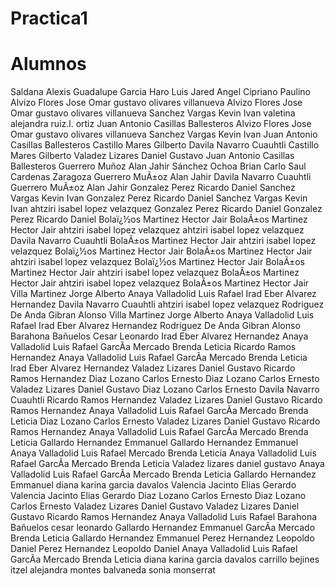 
# Practica1
# Alumnos
Saldana Alexis Guadalupe 
Garcia Haro Luis Jared
Angel Cipriano Paulino
Alvizo Flores Jose Omar
gustavo olivares villanueva
Alvizo Flores Jose Omar
gustavo olivares villanueva
Sanchez Vargas Kevin Ivan
valetina alejandra ruiz.l. ortiz
Juan Antonio Casillas Ballesteros
Alvizo Flores Jose Omar
gustavo olivares villanueva
Sanchez Vargas Kevin Ivan
Juan Antonio Casillas Ballesteros
Castillo Mares Gilberto
Davila Navarro Cuauhtli
Castillo Mares Gilberto
Valadez Lizares Daniel Gustavo
Juan Antonio Casillas Ballesteros
Guerrero Muñoz Alan Jahir
Sánchez Ochoa Brian
Carlo Saul Cardenas Zaragoza
Guerrero MuÃ±oz Alan Jahir
Davila Navarro Cuauhtli
Guerrero MuÃ±oz Alan Jahir
Gonzalez Perez Ricardo Daniel
Sanchez Vargas Kevin Ivan
Gonzalez Perez Ricardo Daniel 
Sanchez Vargas Kevin Ivan
ahtziri isabel lopez velazquez
Gonzalez Perez Ricardo Daniel
Gonzalez Perez Ricardo Daniel
Bolaï¿½os Martinez Hector Jair
BolaÃ±os Martinez Hector Jair
ahtziri isabel lopez velazquez
ahtziri isabel lopez velazquez
Davila Navarro Cuauhtli
BolaÃ±os Martinez Hector Jair
ahtziri isabel lopez velazquez
Bolaï¿½os Martinez Hector Jair
BolaÃ±os Martinez Hector Jair
ahtziri isabel lopez velazquez
Bolaï¿½os Martinez Hector Jair
BolaÃ±os Martinez Hector Jair
ahtziri isabel lopez velazquez
BolaÃ±os Martinez Hector Jair
ahtziri isabel lopez velazquez
BolaÃ±os Martinez Hector Jair
Villa Martinez Jorge Alberto 
Anaya Valladolid Luis Rafael
Irad Eber Alvarez Hernandez
Davila Navarro Cuauhtli
ahtziri isabel lopez velazquez
Rodriguez De Anda Gibran Alonso
Villa Martinez Jorge Alberto 
Anaya Valladolid Luis Rafael
Irad Eber Alvarez Hernandez
Rodriguez De Anda Gibran Alonso
Barahona Bañuelos Cesar Leonardo
Irad Eber Alvarez Hernandez
Anaya Valladolid Luis Rafael
GarcÃ­a Mercado Brenda Leticia
Ricardo Ramos Hernandez
Anaya Valladolid Luis Rafael
GarcÃ­a Mercado Brenda Leticia
Irad Eber Alvarez Hernandez
Valadez Lizares Daniel Gustavo
Ricardo Ramos Hernandez
Diaz Lozano Carlos Ernesto
Diaz Lozano Carlos Ernesto
Valadez Lizares Daniel Gustavo
Diaz Lozano Carlos Ernesto
Davila Navarro Cuauhtli
Ricardo Ramos Hernandez
Valadez Lizares Daniel Gustavo
Ricardo Ramos Hernandez
Anaya Valladolid Luis Rafael
GarcÃ­a Mercado Brenda Leticia
Diaz Lozano Carlos Ernesto
Valadez Lizares Daniel Gustavo
Ricardo Ramos Hernandez
Anaya Valladolid Luis Rafael
GarcÃ­a Mercado Brenda Leticia
Gallardo Hernandez Emmanuel
Gallardo Hernandez Emmanuel
Anaya Valladolid Luis Rafael
Mercado Brenda Leticia
Anaya Valladolid Luis Rafael
GarcÃ­a Mercado Brenda Leticia
Valadez lizares daniel gustavo
Anaya Valladolid Luis Rafael
GarcÃ­a Mercado Brenda Leticia
Gallardo Hernandez Emmanuel
diana karina garcia davalos
Valencia Jacinto Elias Gerardo
Valencia Jacinto Elias Gerardo
Diaz Lozano Carlos Ernesto
Diaz Lozano Carlos Ernesto
Valadez Lizares Daniel Gustavo
Valadez Lizares Daniel Gustavo
Ricardo Ramos Hernandez
Anaya Valladolid Luis Rafael
Barahona Bañuelos cesar leonardo
Gallardo Hernandez Emmanuel
GarcÃ­a Mercado Brenda Leticia
Gallardo Hernandez Emmanuel
Perez Hernandez Leopoldo Daniel
Perez Hernandez Leopoldo Daniel
Anaya Valladolid Luis Rafael
GarcÃ­a Mercado Brenda Leticia
diana karina garcia davalos
carrillo bejines itzel alejandra
montes balvaneda sonia monserrat
